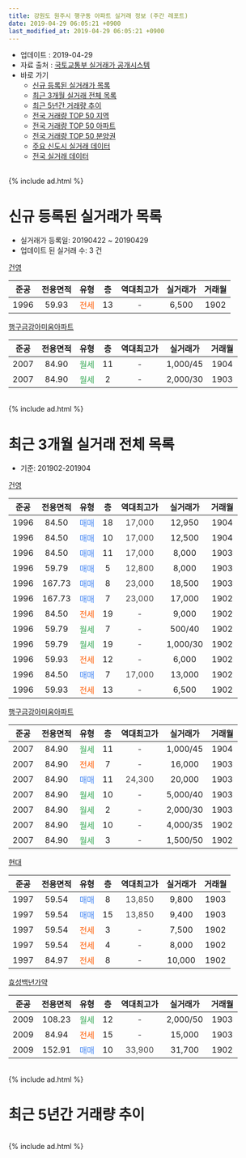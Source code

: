 ```yaml
---
title: 강원도 원주시 행구동 아파트 실거래 정보 (주간 레포트)
date: 2019-04-29 06:05:21 +0900
last_modified_at: 2019-04-29 06:05:21 +0900
---
```


* 업데이트 : 2019-04-29
* 자료 출처 : [국토교통부 실거래가 공개시스템](http://rt.molit.go.kr)
* 바로 가기
    * [신규 등록된 실거래가 목록](#신규-등록된-실거래가-목록)
    * [최근 3개월 실거래 전체 목록](#최근-3개월-실거래-전체-목록)
    * [최근 5년간 거래량 추이](#최근-5년간-거래량-추이)
    * [전국 거래량 TOP 50 지역](https://inasie.github.io/apt-trade-info/최근-3개월-전국에서-가장-거래가-많이-발생한-지역)
    * [전국 거래량 TOP 50 아파트](https://inasie.github.io/apt-trade-info/최근-3개월-전국에서-가장-거래가-많이-발생한-아파트)
    * [전국 거래량 TOP 50 분양권](https://inasie.github.io/apt-trade-info/최근-3개월-전국에서-가장-거래가-많이-발생한-분양권)
    * [주요 신도시 실거래 데이터](https://inasie.github.io/apt-trade-info/주요-신도시)
    * [전국 실거래 데이터](https://inasie.github.io/apt-trade-info/전국)
<br>
{% include ad.html %}
<br>

# 신규 등록된 실거래가 목록
* 실거래가 등록일: 20190422 ~ 20190429
* 업데이트 된 실거래 수: 3 건


[건영](https://search.naver.com/search.naver?query=%EA%B0%95%EC%9B%90%EB%8F%84+%EC%9B%90%EC%A3%BC%EC%8B%9C+%ED%96%89%EA%B5%AC%EB%8F%99+%EA%B1%B4%EC%98%81)

|준공|전용면적|유형|층|역대최고가|실거래가|거래월|
|:---:|:---:|:---:|:---:|:---:|:---:|:---:|
|1996|59.93|<span style="color:#ff5a00">전세</span>|13|<span style="color:#444444">-</span>|6,500|1902|

[행구금강아미움아파트](https://search.naver.com/search.naver?query=%EA%B0%95%EC%9B%90%EB%8F%84+%EC%9B%90%EC%A3%BC%EC%8B%9C+%ED%96%89%EA%B5%AC%EB%8F%99+%ED%96%89%EA%B5%AC%EA%B8%88%EA%B0%95%EC%95%84%EB%AF%B8%EC%9B%80%EC%95%84%ED%8C%8C%ED%8A%B8)

|준공|전용면적|유형|층|역대최고가|실거래가|거래월|
|:---:|:---:|:---:|:---:|:---:|:---:|:---:|
|2007|84.90|<span style="color:#34a853">월세</span>|11|<span style="color:#444444">-</span>|1,000/45|1904|
|2007|84.90|<span style="color:#34a853">월세</span>|2|<span style="color:#444444">-</span>|2,000/30|1903|


<br>
{% include ad.html %}
<br>

# 최근 3개월 실거래 전체 목록
* 기준: 201902-201904


[건영](https://search.naver.com/search.naver?query=%EA%B0%95%EC%9B%90%EB%8F%84+%EC%9B%90%EC%A3%BC%EC%8B%9C+%ED%96%89%EA%B5%AC%EB%8F%99+%EA%B1%B4%EC%98%81)

|준공|전용면적|유형|층|역대최고가|실거래가|거래월|
|:---:|:---:|:---:|:---:|:---:|:---:|:---:|
|1996|84.50|<span style="color:#4285f3">매매</span>|18|<span style="color:#444444">17,000</span>|12,950|1904|
|1996|84.50|<span style="color:#4285f3">매매</span>|10|<span style="color:#444444">17,000</span>|12,500|1904|
|1996|84.50|<span style="color:#4285f3">매매</span>|11|<span style="color:#444444">17,000</span>|8,000|1903|
|1996|59.79|<span style="color:#4285f3">매매</span>|5|<span style="color:#444444">12,800</span>|8,000|1903|
|1996|167.73|<span style="color:#4285f3">매매</span>|8|<span style="color:#444444">23,000</span>|18,500|1903|
|1996|167.73|<span style="color:#4285f3">매매</span>|7|<span style="color:#444444">23,000</span>|17,000|1902|
|1996|84.50|<span style="color:#ff5a00">전세</span>|19|<span style="color:#444444">-</span>|9,000|1902|
|1996|59.79|<span style="color:#34a853">월세</span>|7|<span style="color:#444444">-</span>|500/40|1902|
|1996|59.79|<span style="color:#34a853">월세</span>|19|<span style="color:#444444">-</span>|1,000/30|1902|
|1996|59.93|<span style="color:#ff5a00">전세</span>|12|<span style="color:#444444">-</span>|6,000|1902|
|1996|84.50|<span style="color:#4285f3">매매</span>|7|<span style="color:#444444">17,000</span>|13,000|1902|
|1996|59.93|<span style="color:#ff5a00">전세</span>|13|<span style="color:#444444">-</span>|6,500|1902|

[행구금강아미움아파트](https://search.naver.com/search.naver?query=%EA%B0%95%EC%9B%90%EB%8F%84+%EC%9B%90%EC%A3%BC%EC%8B%9C+%ED%96%89%EA%B5%AC%EB%8F%99+%ED%96%89%EA%B5%AC%EA%B8%88%EA%B0%95%EC%95%84%EB%AF%B8%EC%9B%80%EC%95%84%ED%8C%8C%ED%8A%B8)

|준공|전용면적|유형|층|역대최고가|실거래가|거래월|
|:---:|:---:|:---:|:---:|:---:|:---:|:---:|
|2007|84.90|<span style="color:#34a853">월세</span>|11|<span style="color:#444444">-</span>|1,000/45|1904|
|2007|84.90|<span style="color:#ff5a00">전세</span>|7|<span style="color:#444444">-</span>|16,000|1903|
|2007|84.90|<span style="color:#4285f3">매매</span>|11|<span style="color:#444444">24,300</span>|20,000|1903|
|2007|84.90|<span style="color:#34a853">월세</span>|10|<span style="color:#444444">-</span>|5,000/40|1903|
|2007|84.90|<span style="color:#34a853">월세</span>|2|<span style="color:#444444">-</span>|2,000/30|1903|
|2007|84.90|<span style="color:#34a853">월세</span>|10|<span style="color:#444444">-</span>|4,000/35|1902|
|2007|84.90|<span style="color:#34a853">월세</span>|3|<span style="color:#444444">-</span>|1,500/50|1902|

[현대](https://search.naver.com/search.naver?query=%EA%B0%95%EC%9B%90%EB%8F%84+%EC%9B%90%EC%A3%BC%EC%8B%9C+%ED%96%89%EA%B5%AC%EB%8F%99+%ED%98%84%EB%8C%80)

|준공|전용면적|유형|층|역대최고가|실거래가|거래월|
|:---:|:---:|:---:|:---:|:---:|:---:|:---:|
|1997|59.54|<span style="color:#4285f3">매매</span>|8|<span style="color:#444444">13,850</span>|9,800|1903|
|1997|59.54|<span style="color:#4285f3">매매</span>|15|<span style="color:#444444">13,850</span>|9,400|1903|
|1997|59.54|<span style="color:#ff5a00">전세</span>|3|<span style="color:#444444">-</span>|7,500|1902|
|1997|59.54|<span style="color:#ff5a00">전세</span>|4|<span style="color:#444444">-</span>|8,000|1902|
|1997|84.97|<span style="color:#ff5a00">전세</span>|8|<span style="color:#444444">-</span>|10,000|1902|

[효성백년가약](https://search.naver.com/search.naver?query=%EA%B0%95%EC%9B%90%EB%8F%84+%EC%9B%90%EC%A3%BC%EC%8B%9C+%ED%96%89%EA%B5%AC%EB%8F%99+%ED%9A%A8%EC%84%B1%EB%B0%B1%EB%85%84%EA%B0%80%EC%95%BD)

|준공|전용면적|유형|층|역대최고가|실거래가|거래월|
|:---:|:---:|:---:|:---:|:---:|:---:|:---:|
|2009|108.23|<span style="color:#34a853">월세</span>|12|<span style="color:#444444">-</span>|2,000/50|1903|
|2009|84.94|<span style="color:#ff5a00">전세</span>|15|<span style="color:#444444">-</span>|15,000|1903|
|2009|152.91|<span style="color:#4285f3">매매</span>|10|<span style="color:#444444">33,900</span>|31,700|1902|


<br>
{% include ad.html %}
<br>

# 최근 5년간 거래량 추이


<div style="width:100%;">
    <canvas id="deal_progress" height="200"></canvas>
</div>

<script>
new Chart(document.getElementById("deal_progress"), {
    type: 'line',
    data: {
        labels: ['201404','201405','201406','201407','201408','201409','201410','201411','201412','201501','201502','201503','201504','201505','201506','201507','201508','201509','201510','201511','201512','201601','201602','201603','201604','201605','201606','201607','201608','201609','201610','201611','201612','201701','201702','201703','201704','201705','201706','201707','201708','201709','201710','201711','201712','201801','201802','201803','201804','201805','201806','201807','201808','201809','201810','201811','201812','201901','201902','201903','201904'],
        datasets: [{
            label: '매매',
            pointRadius: 1,
            data: [19, 13, 13, 12, 14, 14, 9, 12, 14, 19, 16, 26, 17, 18, 18, 26, 14, 20, 16, 10, 13, 12, 15, 21, 26, 13, 30, 22, 23, 12, 14, 15, 12, 10, 6, 13, 15, 13, 14, 15, 9, 14, 4, 15, 3, 8, 2, 11, 8, 8, 2, 4, 10, 7, 7, 6, 5, 5, 3, 6, 2],
            borderColor: "rgba(255, 201, 14, 1)",
            backgroundColor: "rgba(255, 201, 14, 0.5)",
            fill: false,
            lineTension: 0
        },{
            label: '전월세',
            pointRadius: 1,
            data: [7, 8, 7, 6, 10, 12, 9, 10, 13, 17, 14, 9, 16, 7, 6, 6, 16, 13, 13, 13, 9, 7, 9, 18, 10, 10, 15, 9, 10, 14, 9, 14, 5, 6, 12, 3, 15, 11, 10, 11, 10, 9, 11, 9, 11, 8, 4, 9, 6, 7, 7, 2, 6, 5, 7, 4, 2, 7, 10, 5, 1],
            borderColor: "rgba(0, 141, 185, 1)",
            backgroundColor: "rgba(0, 141, 185, 0.5)",
            fill: false,
            lineTension: 0
        }
        ]
    },
    options: {
        responsive: true,
        title: {
            display: false
        },
        tooltips: {
            mode: 'index',
            intersect: false
        },
        hover: {
            mode: 'nearest',
            intersect: true
        },
        scales: {
            xAxes: [{
                display: true,
                scaleLabel: {
                    display: true,
                    labelString: '년/월'
                }
            }],
            yAxes: [{
                display: true,
                ticks: {
                    suggestedMin: 0,
                },
                scaleLabel: {
                    display: true,
                    labelString: '실거래 수'
                }
            }]
        }
    }
});

</script>


<br>
{% include ad.html %}
<br>

